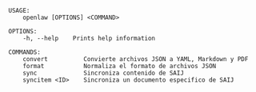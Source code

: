 ﻿```shell
USAGE:
    openlaw [OPTIONS] <COMMAND>

OPTIONS:
    -h, --help    Prints help information

COMMANDS:
    convert          Convierte archivos JSON a YAML, Markdown y PDF
    format           Normaliza el formato de archivos JSON         
    sync             Sincroniza contenido de SAIJ                  
    syncitem <ID>    Sincroniza un documento especifico de SAIJ    
```
